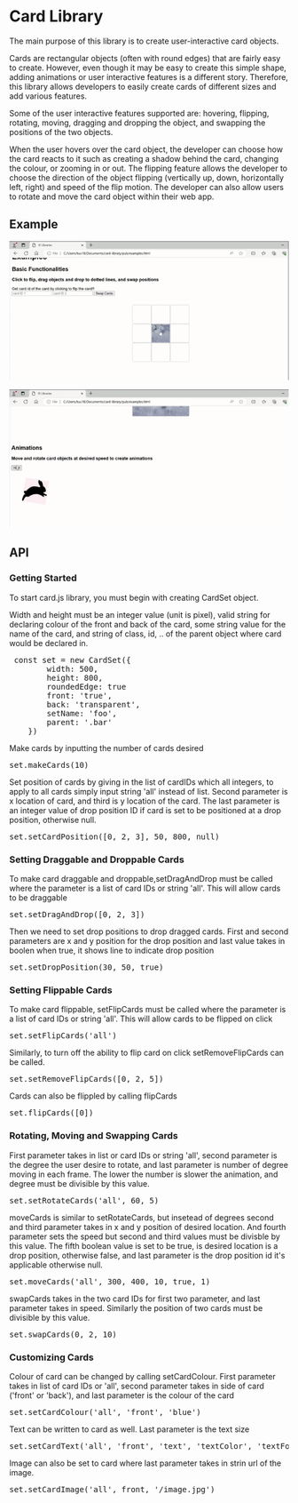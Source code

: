 # Card Library
The main purpose of this library is to create user-interactive card objects.

Cards are rectangular objects (often with round edges) that are fairly easy to create. However, even though it may be easy to create this simple shape, adding animations or user interactive features is a different story. Therefore, this library allows developers to easily create cards of different sizes and add various features.

Some of the user interactive features supported are: hovering, flipping, rotating, moving, dragging and dropping the object, and swapping the positions of the two objects.

When the user hovers over the card object, the developer can choose how the card reacts to it such as creating a shadow behind the card, changing the colour, or zooming in or out. 
The flipping feature allows the developer to choose the direction of the object flipping (vertically up, down, horizontally left, right) and speed of the flip motion. The developer can also allow users to rotate and move the card object within their web app.
## Example

![plot](./pub/example1.gif)


![plot](./pub/example2.gif)

## API

<h3>Getting Started</h3>

To start card.js library, you must begin with creating CardSet object.

Width and height must be an integer value (unit is pixel), valid string for declaring colour of the front and back of the card, some string value for the name of the card, and string of class, id, .. of the parent object where card would be declared in.
           
<pre> const set = new CardSet({ 
        width: 500,
        height: 800,
        roundedEdge: true
        front: 'true',
        back: 'transparent',
        setName: 'foo',
        parent: '.bar'
    })
</pre>
Make cards by inputting the number of cards desired
<pre>set.makeCards(10)</pre>

Set position of cards by giving in the list of cardIDs which all integers, to apply to all cards simply input string 'all' instead of list.
Second parameter is x location of card, and third is y location of the card. The last parameter is an integer value of drop position ID if card is set
to be positioned at a drop position, otherwise null.

<pre>set.setCardPosition([0, 2, 3], 50, 800, null)</pre>

<h3>Setting Draggable and Droppable Cards</h3>

<p>To make card draggable and droppable,setDragAndDrop must be called where the parameter is a list of card IDs or string 'all'. This will allow cards to be draggable</p>
<pre>set.setDragAndDrop([0, 2, 3])</pre>

<p>Then we need to set drop positions to drop dragged cards. First and second parameters are x and y position for the drop position and last value takes in boolen when true, it shows line to indicate drop position</p>
<pre>set.setDropPosition(30, 50, true)</pre>

<h3>Setting Flippable Cards</h3>
<p>To make card flippable, setFlipCards must be called where the parameter is a list of card IDs or string 'all'. This will allow cards to be flipped on click</p>
<pre>set.setFlipCards('all')</pre>

<p>Similarly, to turn off the ability to flip card on click setRemoveFlipCards can be called.</p>
<pre>set.setRemoveFlipCards([0, 2, 5])</pre>

<p>Cards can also be flippled by calling flipCards</p>
<pre>set.flipCards([0])</pre>

<h3>Rotating, Moving and Swapping Cards</h3>
<p>First parameter takes in list or card IDs or string 'all', second parameter is the degree the user desire to rotate, and last parameter is number of degree moving in each frame. The lower the number is slower 
the animation, and degree must be divisible by this value.</p>
<pre>set.setRotateCards('all', 60, 5)</pre>

<p>moveCards is similar to setRotateCards, but insetead of degrees second and third parameter takes in x and y position of desired location. And fourth
parameter sets the speed but second and third values must be divisble by this value. The fifth boolean value is set to be true, is desired location is a drop position, otherwise false, and last 
parameter is the drop position id it's applicable otherwise null.
</p>
<pre>set.moveCards('all', 300, 400, 10, true, 1)</pre>

<p>swapCards takes in the two card IDs for first two parameter, and last parameter takes in speed. Similarly the position of two cards must be divisible by this value.
</p>
<pre>set.swapCards(0, 2, 10)</pre>

<h3>Customizing Cards</h3>
<p>Colour of card can be changed by calling setCardColour. First parameter takes in list of card IDs or 'all', second parameter takes in side of card ('front' or 'back'), and last parameter is the colour of the card</p>
<pre>set.setCardColour('all', 'front', 'blue')</pre>

<p> Text can be written to card as well. Last parameter is the text size</p>
<pre>set.setCardText('all', 'front', 'text', 'textColor', 'textFont', 10)</pre>

<p>Image can also be set to card where last parameter takes in strin url of the image.</p>
<pre>set.setCardImage('all', front, '/image.jpg')</pre>
